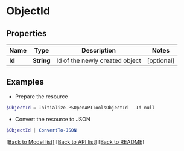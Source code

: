 # ObjectId
## Properties

Name | Type | Description | Notes
------------ | ------------- | ------------- | -------------
**Id** | **String** | Id of the newly created object | [optional] 

## Examples

- Prepare the resource
```powershell
$ObjectId = Initialize-PSOpenAPIToolsObjectId  -Id null
```

- Convert the resource to JSON
```powershell
$ObjectId | ConvertTo-JSON
```

[[Back to Model list]](../README.md#documentation-for-models) [[Back to API list]](../README.md#documentation-for-api-endpoints) [[Back to README]](../README.md)

